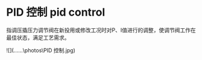 # PID 控制 pid control
指调压撬压力调节阀在新投用或修改工况时对P、I值进行的调整，使调节阀工作在最佳状态，满足工艺需求。


![](..\..\..\photos\PID 控制.jpg)
